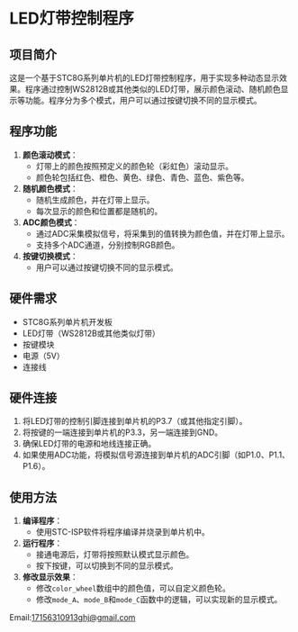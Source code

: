 # LED灯带控制程序

## 项目简介
这是一个基于STC8G系列单片机的LED灯带控制程序，用于实现多种动态显示效果。程序通过控制WS2812B或其他类似的LED灯带，展示颜色滚动、随机颜色显示等功能。程序分为多个模式，用户可以通过按键切换不同的显示模式。

## 程序功能
1. **颜色滚动模式**：
   - 灯带上的颜色按照预定义的颜色轮（彩虹色）滚动显示。
   - 颜色轮包括红色、橙色、黄色、绿色、青色、蓝色、紫色等。
2. **随机颜色模式**：
   - 随机生成颜色，并在灯带上显示。
   - 每次显示的颜色和位置都是随机的。
3. **ADC颜色模式**：
   - 通过ADC采集模拟信号，将采集到的值转换为颜色值，并在灯带上显示。
   - 支持多个ADC通道，分别控制RGB颜色。
4. **按键切换模式**：
   - 用户可以通过按键切换不同的显示模式。

## 硬件需求
- STC8G系列单片机开发板
- LED灯带（WS2812B或其他类似灯带）
- 按键模块
- 电源（5V）
- 连接线

## 硬件连接
1. 将LED灯带的控制引脚连接到单片机的P3.7（或其他指定引脚）。
2. 将按键的一端连接到单片机的P3.3，另一端连接到GND。
3. 确保LED灯带的电源和地线连接正确。
4. 如果使用ADC功能，将模拟信号源连接到单片机的ADC引脚（如P1.0、P1.1、P1.6）。

## 使用方法
1. **编译程序**：
   - 使用STC-ISP软件将程序编译并烧录到单片机中。
2. **运行程序**：
   - 接通电源后，灯带将按照默认模式显示颜色。
   - 按下按键，可以切换到不同的显示模式。
3. **修改显示效果**：
   - 修改`color_wheel`数组中的颜色值，可以自定义颜色轮。
   - 修改`mode_A`、`mode_B`和`mode_C`函数中的逻辑，可以实现新的显示模式。

Email:17156310913ghj@gmail.com
